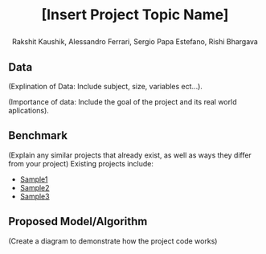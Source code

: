 # <p align="center">[Insert Project Topic Name]</p>
<p align="center">Rakshit Kaushik, Alessandro Ferrari, Sergio Papa Estefano, Rishi Bhargava</p>

## Data
(Explination of Data: Include subject, size, variables ect...).

(Importance of data: Include the goal of the project and its real world aplications).
## Benchmark 
(Explain any similar projects that already exist, as well as ways they differ from your project)
Existing projects include: 
- [Sample1](https://www.kaggle.com/datasets)
- [Sample2](https://archive.ics.uci.edu/ml/index.php)
- [Sample3](https://paperswithcode.com/datasets)

## Proposed Model/Algorithm

(Create a diagram to demonstrate how the project code works)
